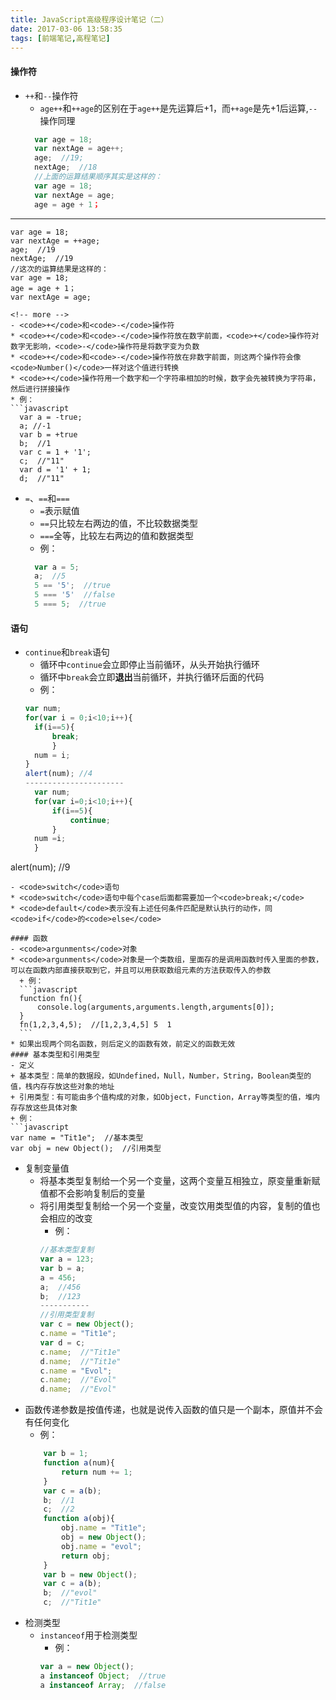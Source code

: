 ```yaml
---
title: JavaScript高级程序设计笔记（二）
date: 2017-03-06 13:58:35
tags: [前端笔记,高程笔记]
---
```

#### 操作符
- <code>++</code>和<code>-\-</code>操作符
  * <code>age++</code>和<code>++age</code>的区别在于<code>age++</code>是先运算后+1，而<code>++age</code>是先+1后运算,<code>-\-</code>操作同理
  ```javascript
    var age = 18;
    var nextAge = age++;
    age;  //19;
    nextAge;  //18
    //上面的运算结果顺序其实是这样的：
    var age = 18;
    var nextAge = age;
    age = age + 1；
----------------------------------
    var age = 18;
    var nextAge = ++age;
    age;  //19
    nextAge;  //19
    //这次的运算结果是这样的：
    var age = 18;
    age = age + 1；
    var nextAge = age;
  ```
<!-- more -->
- <code>+</code>和<code>-</code>操作符
  * <code>+</code>和<code>-</code>操作符放在数字前面，<code>+</code>操作符对数字无影响，<code>-</code>操作符是将数字变为负数
  * <code>+</code>和<code>-</code>操作符放在非数字前面，则这两个操作符会像<code>Number()</code>一样对这个值进行转换
  * <code>+</code>操作符用一个数字和一个字符串相加的时候，数字会先被转换为字符串，然后进行拼接操作
  * 例：
  ```javascript
    var a = -true;
    a; //-1
    var b = +true
    b;  //1
    var c = 1 + '1';
    c;  //"11"
    var d = '1' + 1;
    d;  //"11"
  ```
- <code>=</code>、<code>==</code>和<code>===</code> 
  * <code>=</code>表示赋值
  * <code>==</code>只比较左右两边的值，不比较数据类型
  * <code>===</code>全等，比较左右两边的值和数据类型
  * 例：
  ```javascript
    var a = 5;
    a;  //5
    5 == '5';  //true
    5 === '5'  //false
    5 === 5;  //true
  ```
#### 语句
- <code>continue</code>和<code>break</code>语句
  * 循环中<code>continue</code>会立即停止当前循环，从头开始执行循环
  * 循环中<code>break</code>会立即**退出**当前循环，并执行循环后面的代码
  * 例：
  ```javascript
  var num;
  for(var i = 0;i<10;i++){
    if(i==5){
        break;
        }
    num = i;
  }
  alert(num); //4
  ----------------------
    var num;
    for(var i=0;i<10;i++){
        if(i==5){
            continue;
        }
    num =i;
    }
alert(num);  //9
  ```
- <code>switch</code>语句
  * <code>switch</code>语句中每个case后面都需要加一个<code>break;</code>
  * <code>default</code>表示没有上述任何条件匹配是默认执行的动作，同<code>if</code>的<code>else</code>

#### 函数
- <code>argunments</code>对象
  * <code>argunments</code>对象是一个类数组，里面存的是调用函数时传入里面的参数，可以在函数内部直接获取到它，并且可以用获取数组元素的方法获取传入的参数
    + 例：
    ```javascript
    function fn(){
        console.log(arguments,arguments.length,arguments[0]);
    }
    fn(1,2,3,4,5);  //[1,2,3,4,5] 5  1
    ```
  * 如果出现两个同名函数，则后定义的函数有效，前定义的函数无效
#### 基本类型和引用类型
- 定义
  + 基本类型：简单的数据段，如Undefined，Null，Number，String，Boolean类型的值，栈内存存放这些对象的地址
  + 引用类型：有可能由多个值构成的对象，如Object，Function，Array等类型的值，堆内存存放这些具体对象
  + 例：
  ```javascript
  var name = "Tit1e";  //基本类型
  var obj = new Object();  //引用类型
  ```
- 复制变量值
  + 将基本类型复制给一个另一个变量，这两个变量互相独立，原变量重新赋值都不会影响复制后的变量
  + 将引用类型复制给一个另一个变量，改变饮用类型值的内容，复制的值也会相应的改变
    * 例：
    ```javascript
    //基本类型复制
    var a = 123;
    var b = a;
    a = 456;
    a;  //456
    b;  //123
    -----------
    //引用类型复制
    var c = new Object();
    c.name = "Tit1e";
    var d = c;
    c.name;  //"Tit1e"
    d.name;  //"Tit1e"
    c.name = "Evol";
    c.name;  //"Evol"
    d.name;  //"Evol"
    ```
- 函数传递参数是按值传递，也就是说传入函数的值只是一个副本，原值并不会有任何变化
    * 例：
    ```javascript
        var b = 1;
        function a(num){
            return num += 1;
        }
        var c = a(b);
        b;  //1
        c;  //2
        function a(obj){
            obj.name = "Tit1e";
            obj = new Object();
            obj.name = "evol";
            return obj;
        }
        var b = new Object();
        var c = a(b);
        b;  //"evol"
        c;  //"Tit1e"
    ```
- 检测类型
  * <code>instanceof</code>用于检测类型
    + 例：
    ```javascript
    var a = new Object();
    a instanceof Object;  //true
    a instanceof Array;  //false
    ```